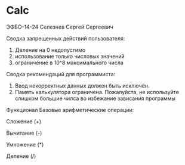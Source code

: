 # Calc
ЭФБО-14-24 Селезнев Сергей Сергеевич

Сводка запрещенных действий пользователя:
1. Деление на 0 недопустимо
2. использование только числовых значений
3. ограничение в 10^8 максимального числа

Сводка рекомендаций для программиста:
1. Ввод некорректных данных должен быть исключён.
2. Память калькулятора ограничена. Пожалуйста, не используйте слишком большие чилса во избежание зависания программы

Функционал Базовые арифметические операции:

Сложение (+)

Вычитание (-)

Умножение (*)

Деление (/)

